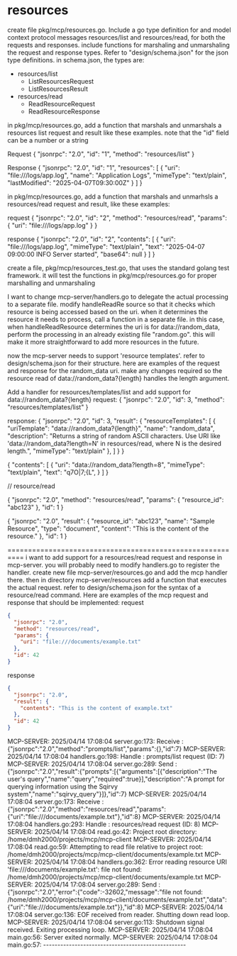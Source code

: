 # resources

create file pkg/mcp/resources.go. Include a go type definition for and model context protocol messages resources/list and resources/read, for both the requests and responses.  include functions for marshaling and unmarshaling the request and response types. Refer to "design/schema.json" for the json type definitions. in schema.json, the types are:

- resources/list
  - ListResourcesRequest
  - ListResourcesResult
- resources/read  
  - ReadResourceRequest
  - ReadResourceResponse


in pkg/mcp/resources.go, add a function that marshals and unmarshals a resources list request and result like these examples. note that the "id" field can be a number or a string

Request
{
  "jsonrpc": "2.0",
  "id": "1",
  "method": "resources/list"
}

Response
{
  "jsonrpc": "2.0",
  "id": "1",
  "resources": [
    {
      "uri": "file:///logs/app.log",
      "name": "Application Logs",
      "mimeType": "text/plain",
      "lastModified": "2025-04-07T09:30:00Z"
    }
  ]
}


in pkg/mcp/resources.go, add a function that marshals and unmarhsls a resources/read request and result, like these examples:

request
{
  "jsonrpc": "2.0",
  "id": "2",
  "method": "resources/read",
  "params": {
    "uri": "file:///logs/app.log"
  }
}

response
{
  "jsonrpc": "2.0",
  "id": "2",
  "contents": [
    {
      "uri": "file:///logs/app.log",
      "mimeType": "text/plain",
      "text": "2025-04-07 09:00:00 INFO Server started",
      "base64": null
    }
  ]
}

create a file, pkg/mcp/resources_test.go, that uses the standard golang test
framework. it will test the functions in pkg/mcp/resources.go for proper marshalling and unmarshaling


I want to change mcp-server/handlers.go to delegate the actual processing to a separate file. modify handleReadRe source so that it checks which resource is being accessed based on the uri. when it determines the resource it needs to process, call a function in a separate file. in this case, when handleReadResource determines the uri is for data://random_data, perform the processing in an already existing file "random.go". this will make it more straightforward to add more resources in the future.  


now the mcp-server needs to support 'resource templates'. refer to design/schema.json for their structure.  here are examples of the request and response for the random_data uri. make any changes required so the resource read of data://random_data?{length} handles the length argument.

Add a handler for resources/templates/list and add support for data://random_data?{length} 
request:
{
  "jsonrpc": "2.0",
  "id": 3,
  "method": "resources/templates/list"
}

response:
{
  "jsonrpc": "2.0",
  "id": 3,
  "result": {
    "resourceTemplates": [
      {
        "uriTemplate": "data://random_data?{length}",
        "name": "random_data",
        "description": "Returns a string of random ASCII characters. Use URI like 'data://random_data?length=N' in resources/read, where N is the desired length.",
        "mimeType": "text/plain"
      },
    ]
  }
}

{
  "contents": [
    {
      "uri": "data://random_data?length=8",
      "mimeType": "text/plain",
      "text": "q7O|7;{L",
    }
  ]
}

// resource/read

{
  "jsonrpc": "2.0",
  "method": "resources/read",
  "params": {
    "resource_id": "abc123"
  },
  "id": 1
}

{
  "jsonrpc": "2.0",
  "result": {
    "resource_id": "abc123",
    "name": "Sample Resource",
    "type": "document",
    "content": "This is the content of the resource."
  },
  "id": 1
}

==========================================================
i want to add support for a resources/read request and response in mcp-server. you will probably need to modify handlers.go to register the handler. create new file mcp-server/resources.go and add the mcp handler there. then in directory mcp-server/resources add a function that executes the actual request. refer to design/schema.json for the syntax of a resource/read command. Here are examples of the mcp request and response that should be implemented:
request
```json
{
  "jsonrpc": "2.0",
  "method": "resources/read",
  "params": {
    "uri": "file:///documents/example.txt"
  },
  "id": 42
}


```

response
```json
{
  "jsonrpc": "2.0",
  "result": {
    "contents": "This is the content of example.txt"
  },
  "id": 42
}
```



MCP-SERVER: 2025/04/14 17:08:04 server.go:173: Receive : {"jsonrpc":"2.0","method":"prompts/list","params":{},"id":7}
MCP-SERVER: 2025/04/14 17:08:04 handlers.go:198: Handle  : prompts/list request (ID: 7)
MCP-SERVER: 2025/04/14 17:08:04 server.go:289: Send    : {"jsonrpc":"2.0","result":{"prompts":[{"arguments":[{"description":"The user's query","name":"query","required":true}],"description":"A prompt for querying information using the Sqirvy system","name":"sqirvy_query"}]},"id":7}
MCP-SERVER: 2025/04/14 17:08:04 server.go:173: Receive : {"jsonrpc":"2.0","method":"resources/read","params":{"uri":"file:///documents/example.txt"},"id":8}
MCP-SERVER: 2025/04/14 17:08:04 handlers.go:293: Handle  : resources/read request (ID: 8)
MCP-SERVER: 2025/04/14 17:08:04 read.go:42: Project root directory: /home/dmh2000/projects/mcp/mcp-client
MCP-SERVER: 2025/04/14 17:08:04 read.go:59: Attempting to read file relative to project root: /home/dmh2000/projects/mcp/mcp-client/documents/example.txt
MCP-SERVER: 2025/04/14 17:08:04 handlers.go:362: Error reading resource URI 'file:///documents/example.txt': file not found: /home/dmh2000/projects/mcp/mcp-client/documents/example.txt
MCP-SERVER: 2025/04/14 17:08:04 server.go:289: Send    : {"jsonrpc":"2.0","error":{"code":-32602,"message":"file not found: /home/dmh2000/projects/mcp/mcp-client/documents/example.txt","data":{"uri":"file:///documents/example.txt"}},"id":8}
MCP-SERVER: 2025/04/14 17:08:04 server.go:136: EOF received from reader. Shutting down read loop.
MCP-SERVER: 2025/04/14 17:08:04 server.go:113: Shutdown signal received. Exiting processing loop.
MCP-SERVER: 2025/04/14 17:08:04 main.go:56: Server exited normally.
MCP-SERVER: 2025/04/14 17:08:04 main.go:57: --------------------------------------------------
